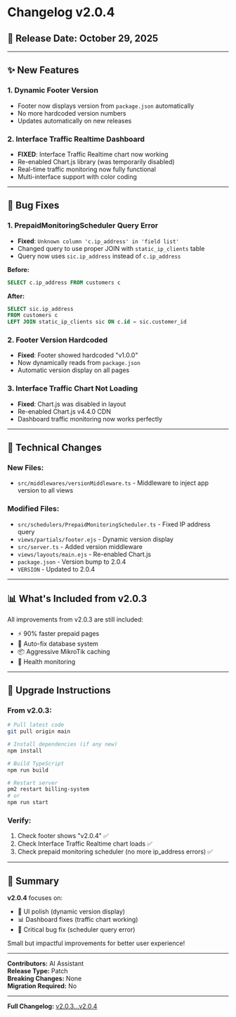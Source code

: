 # Changelog v2.0.4

## 🎯 Release Date: October 29, 2025

---

## ✨ New Features

### 1. **Dynamic Footer Version** 
- Footer now displays version from `package.json` automatically
- No more hardcoded version numbers
- Updates automatically on new releases

### 2. **Interface Traffic Realtime Dashboard**
- **FIXED**: Interface Traffic Realtime chart now working
- Re-enabled Chart.js library (was temporarily disabled)
- Real-time traffic monitoring now fully functional
- Multi-interface support with color coding

---

## 🐛 Bug Fixes

### 1. **PrepaidMonitoringScheduler Query Error**
- **Fixed**: `Unknown column 'c.ip_address' in 'field list'`
- Changed query to use proper JOIN with `static_ip_clients` table
- Query now uses `sic.ip_address` instead of `c.ip_address`

**Before:**
```sql
SELECT c.ip_address FROM customers c
```

**After:**
```sql
SELECT sic.ip_address 
FROM customers c
LEFT JOIN static_ip_clients sic ON c.id = sic.customer_id
```

### 2. **Footer Version Hardcoded**
- **Fixed**: Footer showed hardcoded "v1.0.0" 
- Now dynamically reads from `package.json`
- Automatic version display on all pages

### 3. **Interface Traffic Chart Not Loading**
- **Fixed**: Chart.js was disabled in layout
- Re-enabled Chart.js v4.4.0 CDN
- Dashboard traffic monitoring now works perfectly

---

## 🔧 Technical Changes

### New Files:
- `src/middlewares/versionMiddleware.ts` - Middleware to inject app version to all views

### Modified Files:
- `src/schedulers/PrepaidMonitoringScheduler.ts` - Fixed IP address query
- `views/partials/footer.ejs` - Dynamic version display
- `src/server.ts` - Added version middleware
- `views/layouts/main.ejs` - Re-enabled Chart.js
- `package.json` - Version bump to 2.0.4
- `VERSION` - Updated to 2.0.4

---

## 📊 What's Included from v2.0.3

All improvements from v2.0.3 are still included:
- ⚡ 90% faster prepaid pages
- 🔧 Auto-fix database system
- 📦 Aggressive MikroTik caching
- 🏥 Health monitoring

---

## 🚀 Upgrade Instructions

### From v2.0.3:

```bash
# Pull latest code
git pull origin main

# Install dependencies (if any new)
npm install

# Build TypeScript
npm run build

# Restart server
pm2 restart billing-system
# or
npm run start
```

### Verify:
1. Check footer shows "v2.0.4" ✅
2. Check Interface Traffic Realtime chart loads ✅
3. Check prepaid monitoring scheduler (no more ip_address errors) ✅

---

## 🎉 Summary

**v2.0.4** focuses on:
- 🎨 UI polish (dynamic version display)
- 📊 Dashboard fixes (traffic chart working)
- 🐛 Critical bug fix (scheduler query error)

Small but impactful improvements for better user experience!

---

**Contributors:** AI Assistant  
**Release Type:** Patch  
**Breaking Changes:** None  
**Migration Required:** No

---

**Full Changelog:** [v2.0.3...v2.0.4](https://github.com/YOUR_USERNAME/billing/compare/v2.0.3...v2.0.4)

